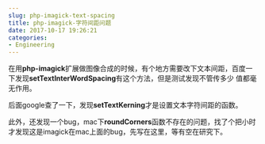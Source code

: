 ```yaml
---
slug: php-imagick-text-spacing
title: php-imagick-字符间距问题
date: 2017-10-17 19:26:21
categories:
- Engineering
---
```

在用**php-imagick**扩展做图像合成的时候，有个地方需要改下文本间距，百度一下发现**setTextInterWordSpacing**有这个方法，但是测试发现不管传多少
值都毫无作用。

后面google查了一下，发现**setTextKerning**才是设置文本字符间距的函数。

此外，还发现一个bug，mac下**roundCorners**函数不存在的问题，找了个把小时才发现这是imagick在mac上面的bug，先写在这里，等有空在研究下。